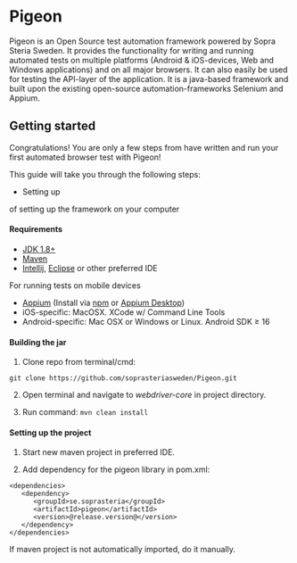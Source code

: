 # Pigeon

Pigeon is an Open Source test automation framework powered by Sopra Steria Sweden. 
It provides the functionality for writing and running automated tests on multiple platforms (Android & iOS-devices, Web and Windows applications) and on all major browsers. 
It can also easily be used for testing the API-layer of the application.
It is a java-based framework and built upon the existing open-source automation-frameworks Selenium and Appium.

## Getting started
Congratulations! You are only a few steps from have written and run your first automated browser test with Pigeon!

This guide will take you through the following steps: 
* Setting up 


of setting up the framework on your computer



#### Requirements
* [JDK 1.8+](https://www.oracle.com/technetwork/java/javase/downloads/index.html)
* [Maven](https://maven.apache.org/)
* [Intellij](https://www.jetbrains.com/idea/), [Eclipse](https://www.eclipse.org/ide/) or other preferred IDE

For running tests on mobile devices
* [Appium](http://appium.io/) (Install via [npm](https://nodejs.org/en/) or [Appium Desktop](https://github.com/appium/appium-desktop/releases/))
* iOS-specific: MacOSX. XCode w/ Command Line Tools
* Android-specific: Mac OSX or Windows or Linux.
                    Android SDK ≥ 16


#### Building the jar
1. Clone repo from terminal/cmd:

`git clone https://github.com/soprasteriasweden/Pigeon.git`

2. Open terminal and navigate to <i>webdriver-core</i> in project directory. 

3. Run command:
`mvn clean install`

#### Setting up the project

1. Start new maven project in preferred IDE.

2. Add dependency for the pigeon library in pom.xml:

```
<dependencies>
   <dependency>
      <groupId>se.soprasteria</groupId>
      <artifactId>pigeon</artifactId>
      <version>@release.version@</version>
   </dependency>
</dependencies>
```

If maven project is not automatically imported, do it manually.